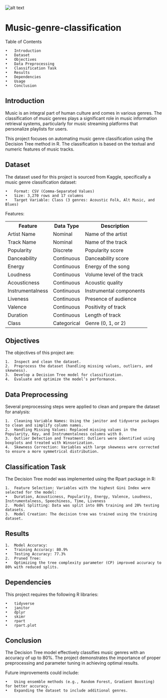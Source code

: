 ![alt text]([https://github.com/[username]/[reponame]/blob/[branch]/image.jpg?raw=true](https://github.com/faiibi/Music-genre-classification/blob/main/Music-genres-image-thumb.jpg))


# Music-genre-classification
 Table of Contents
 
	•	Introduction
	•	Dataset
	•	Objectives
	•	Data Preprocessing
	•	Classification Task
	•	Results
	•	Dependencies
	•	Usage
	•	Conclusion


## Introduction

Music is an integral part of human culture and comes in various genres. The classification of music genres plays a significant role in music information retrieval systems, particularly for music streaming platforms that personalize playlists for users.

This project focuses on automating music genre classification using the Decision Tree method in R. The classification is based on the textual and numeric features of music tracks.


## Dataset

The dataset used for this project is sourced from Kaggle, specifically a music genre classification dataset:

	•	Format: CSV (Comma-Separated Values)
	•	Size: 3,270 rows and 17 columns
	•	Target Variable: Class (3 genres: Acoustic Folk, Alt Music, and Blues)

Features:

<table>
  <tr>
    <th>Feature</th>
    <th>Data Type</th>
    <th>Description</th>
  </tr>
  <tr>
    <td>Artist Name</td>
    <td>Nominal</td>
    <td>Name of the artist</td>
  </tr>
  <tr>
    <td>Track Name</td>
    <td>Nominal</td>
    <td>Name of the track</td>
  </tr>
   <tr>
    <td>Popularity</td>
    <td>Discrete</td>
    <td>Popularity score</td>
  </tr>
    <tr>
    <td>Danceability</td>
    <td>Continuous</td>
    <td>Danceability score</td>
  </tr>
   <tr>
    <td>Energy</td>
    <td>Continuous</td>
    <td>Energy of the song</td>
  </tr>
  <tr>
    <td>Loudness</td>
    <td>Continuous</td>
    <td>Volume level of the track</td>
  </tr>
   <tr>
    <td>Acousticness</td>
    <td>Continuous</td>
    <td>Acoustic quality</td>
  </tr>
    <tr>
    <td>Instrumentalness</td>
    <td>Continuous</td>
    <td>Instrumental components</td>
  </tr>
     <tr>
    <td>Liveness</td>
    <td>Continuous</td>
    <td>Presence of audience</td>
  </tr>
   <tr>
    <td>Valence</td>
    <td>Continuous</td>
    <td>Positivity of track</td>
  </tr>
  <tr>
    <td>Duration</td>
    <td>Continuous</td>
    <td>Length of track</td>
  </tr>
   <tr>
    <td>Class</td>
    <td>Categorical</td>
    <td>Genre (0, 1, or 2)</td>
  </tr>
</table>


## Objectives

The objectives of this project are:

	1.	Inspect and clean the dataset.
	2.	Preprocess the dataset (handling missing values, outliers, and skewness).
	3.	Develop a Decision Tree model for classification.
	4.	Evaluate and optimize the model’s performance.

## Data Preprocessing

Several preprocessing steps were applied to clean and prepare the dataset for analysis:

	1.	Cleaning Variable Names: Using the janitor and tidyverse packages to clean and simplify column names.
	2.	Handling Missing Values: Replaced missing values in the Popularity, Key, and Instrumentalness columns with 0.
	3.	Outlier Detection and Treatment: Outliers were identified using boxplots and treated with Winsorization.
	4.	Skewness Correction: Variables with large skewness were corrected to ensure a more symmetrical distribution.

## Classification Task

The Decision Tree model was implemented using the Rpart package in R:

	1.	Feature Selection: Variables with the highest Gini Index were selected for the model:
	•	Duration, Acousticness, Popularity, Energy, Valence, Loudness, Instrumentalness, Speechiness, Time, Liveness
	2.	Model Splitting: Data was split into 80% training and 20% testing datasets.
	3.	Model Creation: The decision tree was trained using the training dataset.

 ## Results
	1.	Model Accuracy:
	•	Training Accuracy: 80.9%
	•	Testing Accuracy: 77.3%
	2.	Pruned Tree:
	•	Optimizing the tree complexity parameter (CP) improved accuracy to 80% with reduced splits.
 
## Dependencies

This project requires the following R libraries:

	•	tidyverse
	•	janitor
	•	dplyr
	•	skimr
	•	rpart
	•	rpart.plot

## Conclusion

The Decision Tree model effectively classifies music genres with an accuracy of up to 80%. The project demonstrates the importance of proper preprocessing and parameter tuning in achieving optimal results.

Future improvements could include:

	•	Using ensemble methods (e.g., Random Forest, Gradient Boosting) for better accuracy.
	•	Expanding the dataset to include additional genres.
